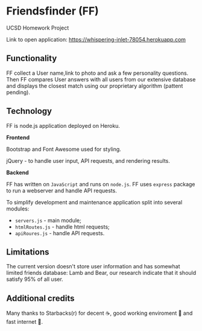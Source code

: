 # Friendsfinder (FF)
UCSD Homework Project

Link to open application: https://whispering-inlet-78054.herokuapp.com

## Functionality
FF collect a User name,link to photo and ask a few personality questions.
Then FF compares User answers with all users from our extensive database and displays the closest match using our proprietary algorithm (pattent pending).

## Technology
FF is node.js application deployed on Heroku.

**Frontend**

Bootstrap and Font Awesome used for styling.

jQuery - to handle user input, API requests, and rendering results.

**Backend**

FF has written on `JavaScript` and runs on `node.js`.
FF uses `express` package to run a webserver and handle API requests.

To simplify development and maintenance application split into several modules:
* `servers.js` - main module;
* `htmlRoutes.js` - handle html requests;
* `apiRoures.js` - handle API requests.

## Limitations
The current version doesn't store user information and has somewhat limited friends database: Lamb and Bear, our research indicate that it should satisfy 95% of all user.

## Additional credits
Many thanks to Starbacks(r) for decent :coffee:, good working enviroment :toilet: and fast internet :snail:.